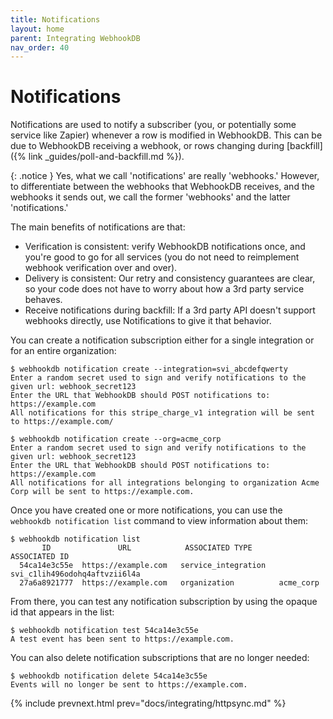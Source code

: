 ```yaml
---
title: Notifications
layout: home
parent: Integrating WebhookDB
nav_order: 40
---
```


# Notifications

Notifications are used to notify a subscriber (you, or potentially some service like Zapier)
whenever a row is modified in WebhookDB. This can be due to WebhookDB receiving a webhook,
or rows changing during [backfill]({% link _guides/poll-and-backfill.md %}).

{: .notice }
Yes, what we call 'notifications' are really 'webhooks.'
However, to differentiate between the webhooks that WebhookDB receives,
and the webhooks it sends out, we call the former 'webhooks'
and the latter 'notifications.'

The main benefits of notifications are that:

- Verification is consistent: verify WebhookDB notifications once,
  and you're good to go for all services (you do not need to reimplement webhook verification over and over).
- Delivery is consistent: Our retry and consistency guarantees are clear, so your code does not have to worry about how a 3rd party service behaves.
- Receive notifications during backfill: If a 3rd party API doesn't support webhooks directly, use Notifications to give it that behavior.

You can create a notification subscription either for a single integration or for an entire organization:

```
$ webhookdb notification create --integration=svi_abcdefqwerty
Enter a random secret used to sign and verify notifications to the given url: webhook_secret123
Enter the URL that WebhookDB should POST notifications to: https://example.com
All notifications for this stripe_charge_v1 integration will be sent to https://example.com/
```

```
$ webhookdb notification create --org=acme_corp
Enter a random secret used to sign and verify notifications to the given url: webhook_secret123
Enter the URL that WebhookDB should POST notifications to: https://example.com
All notifications for all integrations belonging to organization Acme Corp will be sent to https://example.com.
```

Once you have created one or more notifications, you can use the `webhookdb notification list` command to view information about them:

```
$ webhookdb notification list                     
       ID               URL            ASSOCIATED TYPE              ASSOCIATED ID          
  54ca14e3c55e  https://example.com   service_integration   svi_c1lih496odohq4aftvzii6l4a  
  27a6a8921777  https://example.com   organization          acme_corp           
```

From there, you can test any notification subscription by using the opaque id that appears in the list:

```
$ webhookdb notification test 54ca14e3c55e
A test event has been sent to https://example.com.
```

You can also delete notification subscriptions that are no longer needed:

```
$ webhookdb notification delete 54ca14e3c55e
Events will no longer be sent to https://example.com.
```

{% include prevnext.html prev="docs/integrating/httpsync.md" %}
